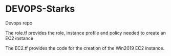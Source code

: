 # DEVOPS-Starks
Devops repo

The role.tf provides the role, instance profile and policy needed to create an EC2 instance

The EC2.tf provides the code for the creation of the Win2019 EC2 instance.
